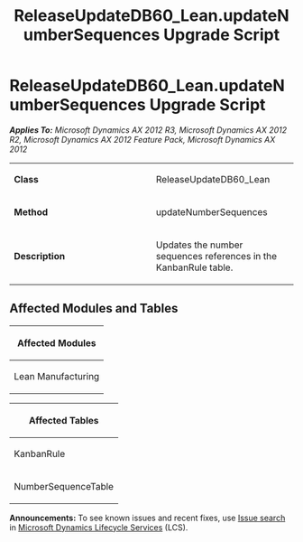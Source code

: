 ﻿---
title: ReleaseUpdateDB60_Lean.updateNumberSequences Upgrade Script
TOCTitle: ReleaseUpdateDB60_Lean.updateNumberSequences Upgrade Script
ms:assetid: 7e762e42-d309-314a-5746-81769530ebca
ms:mtpsurl: https://msdn.microsoft.com/en-us/library/JJ685852(v=AX.60)
ms:contentKeyID: 49709306
ms.date: 05/18/2015
mtps_version: v=AX.60
---

# ReleaseUpdateDB60\_Lean.updateNumberSequences Upgrade Script 


_**Applies To:** Microsoft Dynamics AX 2012 R3, Microsoft Dynamics AX 2012 R2, Microsoft Dynamics AX 2012 Feature Pack, Microsoft Dynamics AX 2012_

<table>
<colgroup>
<col style="width: 50%" />
<col style="width: 50%" />
</colgroup>
<tbody>
<tr class="odd">
<td><p><strong>Class</strong></p></td>
<td><p>ReleaseUpdateDB60_Lean</p></td>
</tr>
<tr class="even">
<td><p><strong>Method</strong></p></td>
<td><p>updateNumberSequences</p></td>
</tr>
<tr class="odd">
<td><p><strong>Description</strong></p></td>
<td><p>Updates the number sequences references in the KanbanRule table.</p></td>
</tr>
</tbody>
</table>


## Affected Modules and Tables

<table>
<colgroup>
<col style="width: 100%" />
</colgroup>
<thead>
<tr class="header">
<th><p>Affected Modules</p></th>
</tr>
</thead>
<tbody>
<tr class="odd">
<td><p>Lean Manufacturing</p></td>
</tr>
</tbody>
</table>


<table>
<colgroup>
<col style="width: 100%" />
</colgroup>
<thead>
<tr class="header">
<th><p>Affected Tables</p></th>
</tr>
</thead>
<tbody>
<tr class="odd">
<td><p>KanbanRule</p></td>
</tr>
<tr class="even">
<td><p>NumberSequenceTable</p></td>
</tr>
</tbody>
</table>

  
**Announcements:** To see known issues and recent fixes, use [Issue search](http://go.microsoft.com/fwlink/?linkid=389258) in [Microsoft Dynamics Lifecycle Services](http://go.microsoft.com/fwlink/?linkid=306505) (LCS).

